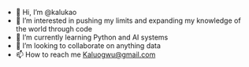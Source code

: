 - 👋 Hi, I’m @kalukao
- 👀 I’m interested in pushing my limits and expanding my knowledge of the world through code
- 🌱 I’m currently learning Python and AI systems
- 💞️ I’m looking to collaborate on anything data
- 📫 How to reach me Kaluogwu@gmail.com

<!---
kalukao/kalukao is a ✨ special ✨ repository because its `README.md` (this file) appears on your GitHub profile.
You can click the Preview link to take a look at your changes.
--->
